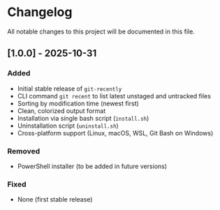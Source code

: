 # Changelog

All notable changes to this project will be documented in this file.

## [1.0.0] - 2025-10-31
### Added
- Initial stable release of `git-recently`
- CLI command `git recent` to list latest unstaged and untracked files
- Sorting by modification time (newest first)
- Clean, colorized output format
- Installation via single bash script (`install.sh`)
- Uninstallation script (`uninstall.sh`)
- Cross-platform support (Linux, macOS, WSL, Git Bash on Windows)

### Removed
- PowerShell installer (to be added in future versions)

### Fixed
- None (first stable release)